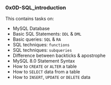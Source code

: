 ### 0x0D-SQL_introduction
This contains tasks on:
- MySQL Database
- Basic SQL Statements: `DDL` & `DML`
- Basic queries: `SQL` & `RA`
- SQL techniques: `functions`
- SQL techniques: `subqueries`
- Difference between backticks & apostrophe
- MySQL 8.0 Statement Syntax
- How to `CREATE` or `ALTER` a table
- How to `SELECT` data from a table
- How to `INSERT`, `UPDATE` or `DELETE` data
